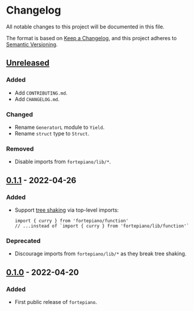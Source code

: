 # Changelog
All notable changes to this project will be documented in this file.

The format is based on [Keep a Changelog](https://keepachangelog.com/en/1.0.0/), and this project adheres to [Semantic Versioning](https://semver.org/spec/v2.0.0.html).

## [Unreleased](https://github.com/facile-it/fortepiano/compare/v0.1.1...HEAD)
### Added
- Add `CONTRIBUTING.md`.
- Add `CHANGELOG.md`.

### Changed
- Rename `GeneratorL` module to `Yield`.
- Rename `struct` type to `Struct`.

### Removed
- Disable imports from `fortepiano/lib/*`.

## [0.1.1](https://github.com/facile-it/fortepiano/compare/v0.1.0...v0.1.1) - 2022-04-26
### Added
- Support [tree shaking](https://webpack.js.org/guides/tree-shaking/) via top-level imports:
  ```
  import { curry } from 'fortepiano/function'
  // ...instead of `import { curry } from 'fortepiano/lib/function'`
  ```
### Deprecated
- Discourage imports from `fortepiano/lib/*` as they break tree shaking.

## [0.1.0](https://github.com/facile-it/fortepiano/releases/tag/v0.1.0) - 2022-04-20
### Added
- First public release of `fortepiano`.
